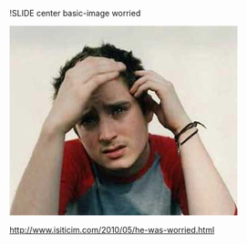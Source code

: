 !SLIDE center basic-image worried

![worried](worried.jpg)

http://www.isiticim.com/2010/05/he-was-worried.html
